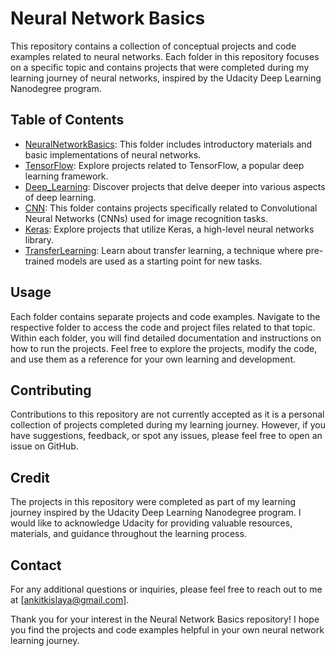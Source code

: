 # Neural Network Basics

This repository contains a collection of conceptual projects and code examples related to neural networks. Each folder in this repository focuses on a specific topic and contains projects that were completed during my learning journey of neural networks, inspired by the Udacity Deep Learning Nanodegree program.

## Table of Contents

- [NeuralNetworkBasics](./NeuralNetworkBasics): This folder includes introductory materials and basic implementations of neural networks.
- [TensorFlow](./TensorFlow): Explore projects related to TensorFlow, a popular deep learning framework.
- [Deep_Learning](./Deep_Learning): Discover projects that delve deeper into various aspects of deep learning.
- [CNN](./CNN): This folder contains projects specifically related to Convolutional Neural Networks (CNNs) used for image recognition tasks.
- [Keras](./Keras): Explore projects that utilize Keras, a high-level neural networks library.
- [TransferLearning](./TransferLearning): Learn about transfer learning, a technique where pre-trained models are used as a starting point for new tasks.

## Usage

Each folder contains separate projects and code examples. Navigate to the respective folder to access the code and project files related to that topic. Within each folder, you will find detailed documentation and instructions on how to run the projects. Feel free to explore the projects, modify the code, and use them as a reference for your own learning and development.

## Contributing

Contributions to this repository are not currently accepted as it is a personal collection of projects completed during my learning journey. However, if you have suggestions, feedback, or spot any issues, please feel free to open an issue on GitHub.

## Credit

The projects in this repository were completed as part of my learning journey inspired by the Udacity Deep Learning Nanodegree program. I would like to acknowledge Udacity for providing valuable resources, materials, and guidance throughout the learning process.

## Contact

For any additional questions or inquiries, please feel free to reach out to me at [ankitkislaya@gmail.com].

Thank you for your interest in the Neural Network Basics repository! I hope you find the projects and code examples helpful in your own neural network learning journey.
